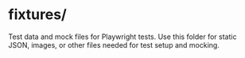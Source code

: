 # fixtures/

Test data and mock files for Playwright tests.
Use this folder for static JSON, images, or other files needed for test setup and mocking. 